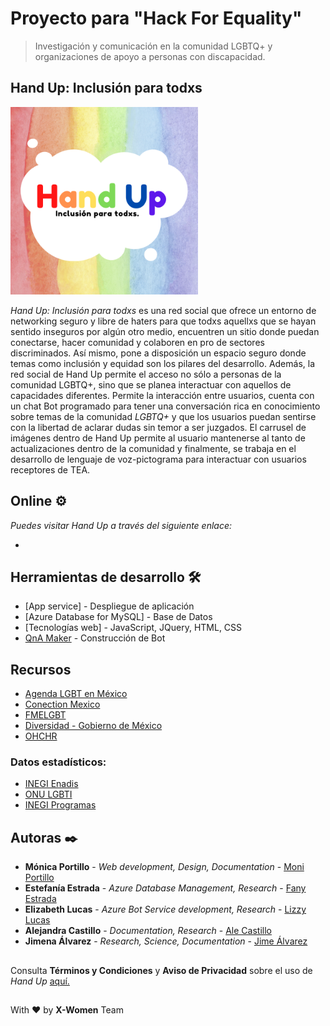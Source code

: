 #  Proyecto para "Hack For Equality"
> Investigación y comunicación en la comunidad LGBTQ+ y organizaciones de apoyo a personas con discapacidad.

## Hand Up: Inclusión para todxs
<img src="/resources/HandUp.png" alt="handup" width="300" height="300"/>

*Hand Up: Inclusión para todxs* es una red social que ofrece un entorno de networking seguro y libre de haters para que todxs aquellxs que se hayan sentido inseguros por algún otro medio, encuentren un sitio donde puedan conectarse, hacer comunidad y colaboren en pro de sectores discriminados. Así mismo, pone a disposición un espacio seguro donde temas como inclusión y equidad son los pilares del desarrollo. Además, la red social de Hand Up permite el acceso no sólo a personas de la comunidad LGBTQ+, sino que se planea interactuar con aquellos de capacidades diferentes. Permite la interacción entre usuarios, cuenta con un chat Bot programado para tener una conversación rica en conocimiento sobre temas de la comunidad _LGBTQ+_ y que los usuarios puedan sentirse con la libertad de aclarar dudas sin temor a ser juzgados. El carrusel de imágenes dentro de Hand Up permite al usuario mantenerse al tanto de actualizaciones dentro de la comunidad y finalmente, se trabaja en el desarrollo de lenguaje de voz-pictograma para interactuar con usuarios receptores de TEA. 

## Online ⚙️
_Puedes visitar Hand Up a través del siguiente enlace:_

*


## Herramientas de desarrollo 🛠️

* [App service] - Despliegue de aplicación
* [Azure Database for MySQL] - Base de Datos
* [Tecnologías web] - JavaScript, JQuery, HTML, CSS
* [QnA Maker](https://www.qnamaker.ai/) - Construcción de Bot

## Recursos 

* [Agenda LGBT en México](https://chingaledarling.com/2019/06/28/organizaciones-que-apoyan-la-agenda-lgbt-en-mexico/)
* [Conection Mexico](https://www.prideconnectionmexico.com/)
* [FMELGBT](https://fmelgbt.mx/)
* [Diversidad - Gobierno de México](https://edomex.gob.mx/diversidad)
* [OHCHR](https://www.ohchr.org/sp/issues/lgbti/Pages/index.aspx?gclid=Cj0KCQiAy4eNBhCaARIsAFDVtI3Pv-CRD6h0okEgZjn1BLU8UoY4r1zMfhWaDAA4t-61UD6hZ2Vc9yAaAhXzEALw_wcB)

### Datos estadísticos:

* [INEGI Enadis](https://www.inegi.org.mx/contenidos/programas/enadis/2017/doc/enadis2017_resultados.pdf)
* [ONU LGBTI](https://www.onu.org.mx/wp-content/uploads/2020/02/SPANISH_LGBTI_index.pdf)
* [INEGI Programas](https://www.inegi.org.mx/programas/enadis/2017/default.html#Documentacion)

## Autoras ✒️

* **Mónica Portillo** - *Web development, Design, Documentation* -  [Moni Portillo](https://github.com/monicaps)
* **Estefanía Estrada** - *Azure Database Management, Research* -  [Fany Estrada](https://github.com/FanyEstrada)
* **Elizabeth Lucas** - *Azure Bot Service development, Research* -  [Lizzy Lucas](https://github.com/LizzyLucas)
* **Alejandra Castillo** - *Documentation, Research* - [Ale Castillo](https://github.com/aleepsy)
* **Jimena Álvarez** - *Research, Science, Documentation* - [Jime Álvarez](https://github.com/5inope)

##

Consulta **Términos y Condiciones** y **Aviso de Privacidad** sobre el uso de *Hand Up* [aquí.](https://stdntpartners-my.sharepoint.com/:w:/g/personal/alejandra_perez_studentambassadors_com/EepzOuYZT_5Egz8CcuiucHEBZWlrwv2ggspzAxyg1uCjRw?e=0DxREY)

##
With ❤️ by **X-Women** Team
